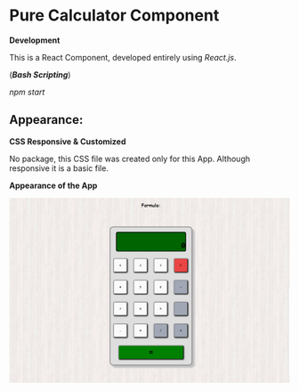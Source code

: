 Pure Calculator Component
===

**Development**

This is a React Component, developed entirely using *React.js*.

(***Bash Scripting***)

*npm start*

Appearance:
---

**CSS Responsive & Customized**

No package, this CSS file was created only for this App. Although responsive it is a basic file.

**Appearance of the App**

![App Screenshot](./Screenshot.png "Screenshot")

